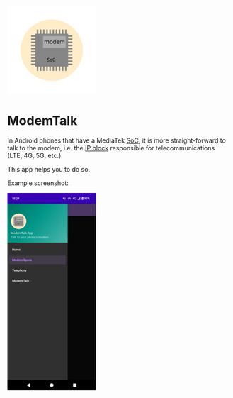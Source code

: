 <img src="images/ic_modemtalk_for_MD.svg" alt="app icon" width="200px" />

# ModemTalk
In Android phones that have a MediaTek [SoC](https://en.wikipedia.org/wiki/System_on_a_chip), it is more straight-forward to talk to the modem, i.e. the [IP block](https://en.wikipedia.org/wiki/Semiconductor_intellectual_property_core) responsible for telecommunications (LTE, 4G, 5G, etc.).

This app helps you to do so.

Example screenshot:



<img src="images/example1_screenshot.jpeg" alt="app icon" width="200px" />




